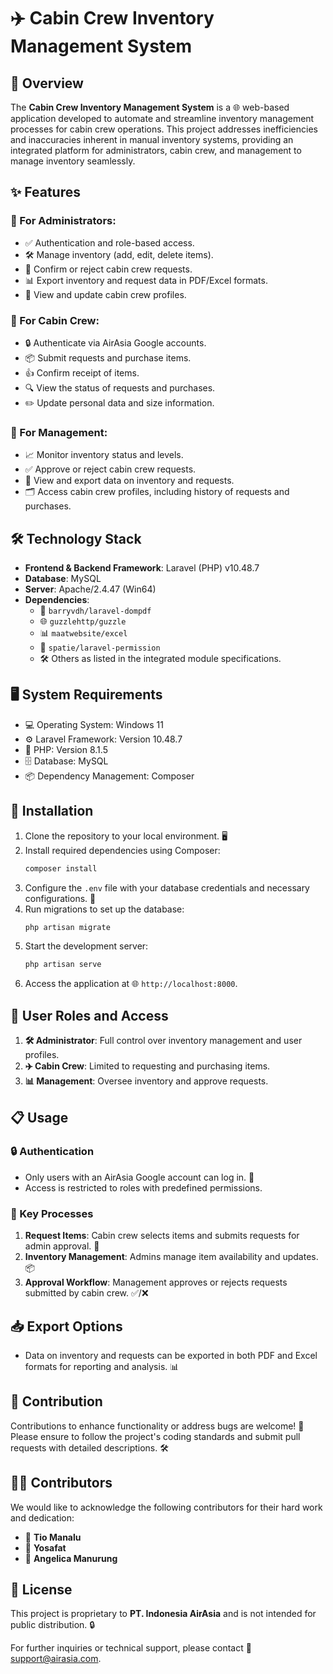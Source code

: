 
# ✈️ Cabin Crew Inventory Management System

## 🌟 Overview
The **Cabin Crew Inventory Management System** is a 🌐 web-based application developed to automate and streamline inventory management processes for cabin crew operations. This project addresses inefficiencies and inaccuracies inherent in manual inventory systems, providing an integrated platform for administrators, cabin crew, and management to manage inventory seamlessly.

## ✨ Features
### 🔑 For Administrators:
- ✅ Authentication and role-based access.
- 🛠️ Manage inventory (add, edit, delete items).
- 📩 Confirm or reject cabin crew requests.
- 📊 Export inventory and request data in PDF/Excel formats.
- 👥 View and update cabin crew profiles.

### 🎯 For Cabin Crew:
- 🔒 Authenticate via AirAsia Google accounts.
- 📦 Submit requests and purchase items.
- 👍 Confirm receipt of items.
- 🔍 View the status of requests and purchases.
- ✏️ Update personal data and size information.

### 🏢 For Management:
- 📈 Monitor inventory status and levels.
- ✅ Approve or reject cabin crew requests.
- 📂 View and export data on inventory and requests.
- 🗂️ Access cabin crew profiles, including history of requests and purchases.

## 🛠️ Technology Stack
- **Frontend & Backend Framework**: Laravel (PHP) v10.48.7
- **Database**: MySQL
- **Server**: Apache/2.4.47 (Win64)
- **Dependencies**:
  - 📄 `barryvdh/laravel-dompdf`
  - 🌐 `guzzlehttp/guzzle`
  - 📊 `maatwebsite/excel`
  - 🔐 `spatie/laravel-permission`
  - 🛠️ Others as listed in the integrated module specifications.

## 🖥️ System Requirements
- 💻 Operating System: Windows 11
- ⚙️ Laravel Framework: Version 10.48.7
- 🐘 PHP: Version 8.1.5
- 🗄️ Database: MySQL
- 📦 Dependency Management: Composer

## 🚀 Installation
1. Clone the repository to your local environment. 🖥️
2. Install required dependencies using Composer:
   ```bash
   composer install
   ```
3. Configure the `.env` file with your database credentials and necessary configurations. 📝
4. Run migrations to set up the database:
   ```bash
   php artisan migrate
   ```
5. Start the development server:
   ```bash
   php artisan serve
   ```
6. Access the application at 🌐 `http://localhost:8000`.

## 👥 User Roles and Access
1. **🛠️ Administrator**: Full control over inventory management and user profiles.
2. **✈️ Cabin Crew**: Limited to requesting and purchasing items.
3. **📊 Management**: Oversee inventory and approve requests.

## 📋 Usage
### 🔒 Authentication
- Only users with an AirAsia Google account can log in. 📧
- Access is restricted to roles with predefined permissions.

### 🔄 Key Processes
1. **Request Items**: Cabin crew selects items and submits requests for admin approval. 🛒
2. **Inventory Management**: Admins manage item availability and updates. 📦
3. **Approval Workflow**: Management approves or rejects requests submitted by cabin crew. ✅/❌

## 📥 Export Options
- Data on inventory and requests can be exported in both PDF and Excel formats for reporting and analysis. 📊

## 🤝 Contribution
Contributions to enhance functionality or address bugs are welcome! 🌟 Please ensure to follow the project's coding standards and submit pull requests with detailed descriptions. 🛠️

## 👩‍💻 Contributors
We would like to acknowledge the following contributors for their hard work and dedication:
- 🎉 **Tio Manalu**
- 🎉 **Yosafat**
- 🎉 **Angelica Manurung**

## 📜 License
This project is proprietary to **PT. Indonesia AirAsia** and is not intended for public distribution. 🔒

For further inquiries or technical support, please contact 📧 [support@airasia.com](mailto:support@airasia.com).
